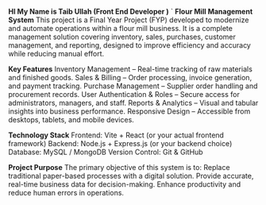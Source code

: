 **HI My Name is Taib Ullah (Front End Developer )**
`
**Flour Mill Management System**
This project is a Final Year Project (FYP) developed to modernize and automate operations within a flour mill business.
It is a complete management solution covering inventory, sales, purchases, customer management, and reporting, designed to improve efficiency and accuracy while reducing manual effort.

**Key Features**
Inventory Management – Real-time tracking of raw materials and finished goods.
Sales & Billing – Order processing, invoice generation, and payment tracking.
Purchase Management – Supplier order handling and procurement records.
User Authentication & Roles – Secure access for administrators, managers, and staff.
Reports & Analytics – Visual and tabular insights into business performance.
Responsive Design – Accessible from desktops, tablets, and mobile devices.

**Technology Stack**
Frontend: Vite + React (or your actual frontend framework)
Backend: Node.js + Express.js (or your backend choice)
Database: MySQL / MongoDB
Version Control: Git & GitHub

**Project Purpose**
The primary objective of this system is to:
Replace traditional paper-based processes with a digital solution.
Provide accurate, real-time business data for decision-making.
Enhance productivity and reduce human errors in operations.

